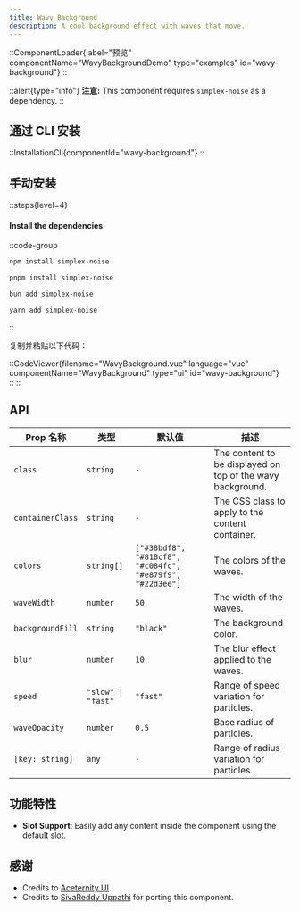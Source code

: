 ```yaml
---
title: Wavy Background
description: A cool background effect with waves that move.
---
```


::ComponentLoader{label="预览" componentName="WavyBackgroundDemo" type="examples" id="wavy-background"}
::

::alert{type="info"}
**注意:** This component requires `simplex-noise` as a dependency.
::

## 通过 CLI 安装

::InstallationCli{componentId="wavy-background"}
::

## 手动安装

::steps{level=4}

#### Install the dependencies

::code-group

```bash [npm]
npm install simplex-noise
```

```bash [pnpm]
pnpm install simplex-noise
```

```bash [bun]
bun add simplex-noise
```

```bash [yarn]
yarn add simplex-noise
```

::

复制并粘贴以下代码：

::CodeViewer{filename="WavyBackground.vue" language="vue" componentName="WavyBackground" type="ui" id="wavy-background"}  
::
::

## API

| Prop 名称        | 类型               | 默认值                                                    | 描述                                                       |
| ---------------- | ------------------ | --------------------------------------------------------- | ---------------------------------------------------------- |
| `class`          | `string`           | `-`                                                       | The content to be displayed on top of the wavy background. |
| `containerClass` | `string`           | `-`                                                       | The CSS class to apply to the content container.           |
| `colors`         | `string[]`         | `["#38bdf8", "#818cf8", "#c084fc", "#e879f9", "#22d3ee"]` | The colors of the waves.                                   |
| `waveWidth`      | `number`           | `50`                                                      | The width of the waves.                                    |
| `backgroundFill` | `string`           | `"black"`                                                 | The background color.                                      |
| `blur`           | `number`           | `10`                                                      | The blur effect applied to the waves.                      |
| `speed`          | `"slow" \| "fast"` | `"fast"`                                                  | Range of speed variation for particles.                    |
| `waveOpacity`    | `number`           | `0.5`                                                     | Base radius of particles.                                  |
| `[key: string]`  | `any`              | `-`                                                       | Range of radius variation for particles.                   |

## 功能特性

- **Slot Support**: Easily add any content inside the component using the default slot.

## 感谢

- Credits to [Aceternity UI](https://ui.aceternity.com/components/wavy-background).
- Credits to [SivaReddy Uppathi](https://github.com/sivareddyuppathi) for porting this component.
